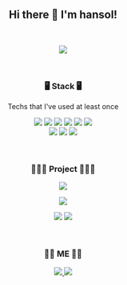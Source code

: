 ## <div align="center" font-size="40pt;">Hi there 👋 I'm hansol!</div>  

<br>

<p align='center'>
  <a href="https://github.com/anuraghazra/github-readme-stats">
    <img src="https://github-readme-stats.vercel.app/api?username=techhan&show_icons=true&theme=nord&count_private=true"/>
  </a>
</p>

<br>

### <div align="center" >🖥 Stack 🖥</div>
<p align='center'>Techs that I've used at least once</p>
<p align='center'>
  <img src="https://img.shields.io/badge/Java-007396?style=flat-square&logo=Java&logoColor=white"/>
  <img src="https://img.shields.io/badge/Python-3776AB?style=flat-square&logo=Python&logoColor=white"/>
  <img src="https://img.shields.io/badge/C-A8B9CC?style=flat-square&logo=C&logoColor=white"/>
  <img src="https://img.shields.io/badge/HTML5-E34F26?style=flat-square&logo=HTML5&logoColor=white"/>
  <img src="https://img.shields.io/badge/CSS3-1572B6?style=flat-square&logo=CSS3&logoColor=white"/>
  <img src="https://img.shields.io/badge/JavaScript-F7DF1E?style=flat-square&logo=JavaScript&logoColor=white"/>
  <br>
  <img src="https://img.shields.io/badge/jQuery-0769AD?style=flat-square&logo=jQuery&logoColor=white"/>
  <img src="https://img.shields.io/badge/Oracle-F80000?style=flat-square&logo=Oracle&logoColor=white"/>
  <img src="https://img.shields.io/badge/Spring-6DB33F?style=flat-square&logo=Spring&logoColor=white"/>
</p>
<br>

### <div align="center">👨🏻‍💻 Project 👨🏻‍💻</div>


<p align="center">
  <a href="https://github.com/techhan/blueSpring">
    <img src="https://github-readme-stats.vercel.app/api/pin/?username=techhan&repo=blueSpring&layout=compact"/>
  </a>
</p>


<p align="center">
    <a href="https://github.com/techhan/SingleBungle">
    <img src="https://github-readme-stats.vercel.app/api/pin/?username=techhan&repo=SingleBungle&layout=compact"/>
  </a>
</p>






 <p align="center">
  <a href="https://github.com/techhan/blueSpring"><img src="https://github-readme-stats.vercel.app/api/pin/?username=techhan&repo=blueSpring"/></a>
  <a href="https://github.com/techhan/SingleBungle"><img src="https://github-readme-stats.vercel.app/api/pin/?username=techhan&repo=SingleBungle&layout=compact"/></a>
 </p>


<br>
<h3 align='center'>👏🏻 ME 👏🏻</h3>
<p align='center'>
  <a href="https://techhan.github.io/portfolio/" target="_blank">
    <img src="https://img.shields.io/badge/Portfolio-181717?style=flat-square&logo=GitHub&logoColor=white"/>
  </a>
  <a href="mailto:gohan9117.gmail.com" target="_blank">
    <img src="https://img.shields.io/badge/Gmail-d14836?style=flat-square&logo=Gmail&logoColor=white"/>
  </a>
</p>
<br>
